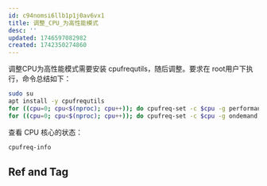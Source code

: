 ```yaml
---
id: c94nomsi6llb1p1j0av6vx1
title: 调整_CPU_为高性能模式
desc: ''
updated: 1746597082982
created: 1742350274860
---
```


调整CPU为高性能模式需要安装 cpufrequtils，随后调整。要求在 root用户下执行，命令总结如下：

```bash
sudo su
apt install -y cpufrequtils
for ((cpu=0; cpu<$(nproc); cpu++)); do cpufreq-set -c $cpu -g performance; done # 设置高性能模式
for ((cpu=0; cpu<$(nproc); cpu++)); do cpufreq-set -c $cpu -g ondemand; done # 设置动态调整模式
```

查看 CPU 核心的状态：

```bash
cpufreq-info
```

## Ref and Tag